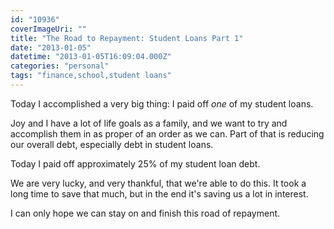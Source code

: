 ```yaml
---
id: "10936"
coverImageUri: ""
title: "The Road to Repayment: Student Loans Part 1"
date: "2013-01-05"
datetime: "2013-01-05T16:09:04.000Z"
categories: "personal"
tags: "finance,school,student loans"
---
```


Today I accomplished a very big thing: I paid off _one_ of my student loans.

Joy and I have a lot of life goals as a family, and we want to try and accomplish them in as proper of an order as we can. Part of that is reducing our overall debt, especially debt in student loans.

Today I paid off approximately 25% of my student loan debt.

We are very lucky, and very thankful, that we're able to do this. It took a long time to save that much, but in the end it's saving us a lot in interest.

I can only hope we can stay on and finish this road of repayment.
